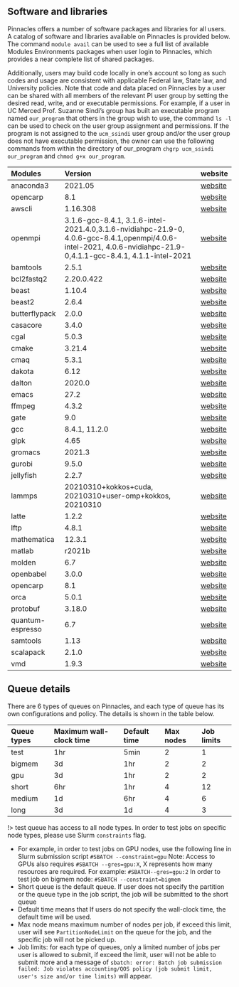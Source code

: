 ## Software and libraries
Pinnacles offers a number of software packages and libraries for all users. A catalog of software and libraries available on Pinnacles is provided below. The command `module avail` can be used to see a full list of available Modules 
Environments packages when user login to Pinnacles, which provides a near complete list of shared packages. 

Additionally, users may build code locally in one’s account so long as such codes and usage are consistent with applicable Federal law, State law, and University policies. Note that code and data placed on Pinnacles by a user can be shared with all members of the relevant PI user group by setting the desired read, write, and or executable permissions. For example, if a user in UC Merced Prof. Suzanne Sindi’s group has built an executable program named `our_program` that others in the group wish to use, the command `ls -l` can be used to check on the user group assignment and permissions. If the program is not assigned to the `ucm_ssindi` user group and/or the user group does not have executable permission, the owner can use the following commands from within the directory of our_program `chgrp ucm_ssindi our_program` and `chmod g+x our_program`.

| Modules   | Version | website                              |
|:----------|:--------|:-------------------------------------|
| anaconda3 | 2021.05 | [website](https://www.anaconda.com/) |
| opencarp | 8.1 | [website](https://opencarp.org/) |
| awscli | 1.16.308 | [website](https://aws.amazon.com/cli/) |
| openmpi | 3.1.6-gcc-8.4.1, 3.1.6-intel-2021.4.0,3.1.6-nvidiahpc-21.9-0, 4.0.6-gcc-8.4.1,openmpi/4.0.6-intel-2021, 4.0.6-nvidiahpc-21.9-0,4.1.1-gcc-8.4.1, 4.1.1-intel-2021| [website](https://www.open-mpi.org/) |
| bamtools | 2.5.1 | [website](https://bioinformatics.readthedocs.io/en/latest/bamtools/) |
|  bcl2fastq2 | 2.20.0.422 | [website](https://github.com/brwnj/bcl2fastq) |
|  beast | 1.10.4 | [website](https://beast.community/) |
| beast2 | 2.6.4 | [website](https://www.beast2.org) |
| butterflypack | 2.0.0 | [website](https://github.com/liuyangzhuan/ButterflyPACK)|
| casacore | 3.4.0 | [website](https://github.com/casacore/casacore) |
| cgal | 5.0.3 | [website](https://www.cgal.org/) |
| cmake | 3.21.4 | [website](https://cmake.org/) |
| cmaq | 5.3.1| [website](https://www.epa.gov/cmaq) |
| dakota | 6.12 | [website](https://www.dakotasoft.com/) |
| dalton | 2020.0 | [website](https://daltonprogram.org/) |
| emacs | 27.2 | [website](https://www.gnu.org/s/emacs/) |
|  ffmpeg | 4.3.2 | [website](https://ffmpeg.org/) |
| gate | 9.0 | [website](https://gate-software.com/en/home-page/) |
| gcc | 8.4.1, 11.2.0 | [website](https://gcc.gnu.org/) |
| glpk | 4.65 | [website](https://www.gnu.org/software/glpk/) |
| gromacs | 2021.3 | [website](https://www.gromacs.org/) |
| gurobi | 9.5.0| [website](https://www.gurobi.com/) |
| jellyfish | 2.2.7 | [website](https://jellyfish.co/) |
| lammps | 20210310+kokkos+cuda, 20210310+user-omp+kokkos, 20210310 | [website](https://www.lammps.org/) |
| latte | 1.2.2 | [website](https://www.math.ucdavis.edu/~latte/software.php) |
| lftp | 4.8.1 | [website](https://lftp.yar.ru/) |
| mathematica | 12.3.1| [website](https://www.wolfram.com/mathematica/) |
| matlab | r2021b | [website](https://www.mathworks.com/products/matlab.html) |
| molden | 6.7 | [website](https://www3.cmbi.umcn.nl/molden/) |
| openbabel | 3.0.0 | [website](http://openbabel.org/wiki/Main_Page) |
| opencarp | 8.1 | [website](https://www.anaconda.com/) |
| orca | 5.0.1 | [website](https://orca.security/) |
| protobuf | 3.18.0 | [website](https://github.com/protocolbuffers/protobuf) |
| quantum-espresso | 6.7 | [website](http://www.quantum-espresso.org/) |
| samtools | 1.13 | [website](http://www.htslib.org/) |
| scalapack | 2.1.0 | [website](http://www.netlib.org/scalapack/) |
| vmd | 1.9.3 | [website](https://www.ks.uiuc.edu/Research/vmd/) |

## Queue details
There are 6 types of queues on Pinnacles, and each type of queue has its own configurations and policy. The details is shown in the table below.

| Queue types | Maximum wall-clock time | Default time | Max nodes | Job limits |
|:------------|:------------------------|:-------------|:----------|:-----------|
| test        | 1hr                     | 5min         | 2         | 1          |
| bigmem      | 3d                      | 1hr          | 2         | 2          |
| gpu         | 3d                      | 1hr          | 2         | 2          |
| short       | 6hr                     | 1hr          | 4         | 12         |
| medium      | 1d                      | 6hr          | 4         | 6          |
| long        | 3d                      | 1d           | 4         | 3          |

!> test queue has access to all node types. In order to test jobs on specific node types, please use Slurm `constraints` flag. 


* For example, in order to test jobs on GPU nodes, use the following line in Slurm submission script 
`#SBATCH --constraint=gpu`
Note: Access to GPUs also requires `#SBATCH --gres=gpu:X`, X represents how many resources are required. For example:
`#SBATCH--gres=gpu:2`
In order to test job on bigmem node:
`#SBATCH --constraint=bigmem`
* Short queue is the default queue. If user does not specify the partition or the queue type in the job script, the job will be submitted to the short queue
* Default time means that If users do not specify the wall-clock time, the default time will be used.
* Max node means maximum number of nodes per job, if exceed this limit, user will see `PartitionNodeLimit` on the queue for the job, and the specific job will not be picked up.
* Job limits: for each type of queues, only a limited number of jobs per user is allowed to submit, if exceed the limit, user will not be able to submit more and a message of `sbatch: error: Batch job submission failed: Job violates accounting/QOS policy (job submit limit, user's size and/or time limits)` will appear.


